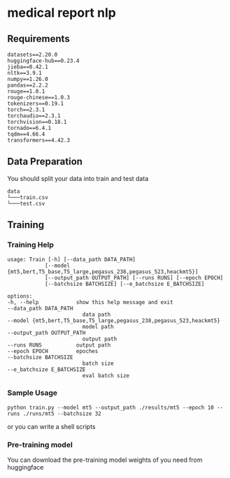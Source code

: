 # medical report nlp

## Requirements
    datasets==2.20.0
    huggingface-hub==0.23.4
    jieba==0.42.1
    nltk==3.9.1
    numpy==1.26.0
    pandas==2.2.2
    rouge==1.0.1
    rouge-chinese==1.0.3
    tokenizers==0.19.1
    torch==2.3.1
    torchaudio==2.3.1
    torchvision==0.18.1
    tornado==6.4.1
    tqdm==4.66.4
    transformers==4.42.3



## Data Preparation

You should split your data into train and test data

    data
    └───train.csv
    └───test.csv


## Training

### Training Help

    usage: Train [-h] [--data_path DATA_PATH]
                [--model {mt5,bert,T5_base,T5_large,pegasus_238,pegasus_523,heackmt5}]
                [--output_path OUTPUT_PATH] [--runs RUNS] [--epoch EPOCH]
                [--batchsize BATCHSIZE] [--e_batchsize E_BATCHSIZE]

    options:
    -h, --help            show this help message and exit
    --data_path DATA_PATH
                            data path
    --model {mt5,bert,T5_base,T5_large,pegasus_238,pegasus_523,heackmt5}
                            model path
    --output_path OUTPUT_PATH
                            output path
    --runs RUNS           output path
    --epoch EPOCH         epoches
    --batchsize BATCHSIZE
                            batch size
    --e_batchsize E_BATCHSIZE
                            eval batch size


### Sample Usage
    python train.py --model mt5 --output_path ./results/mt5 --epoch 10 --runs ./runs/mt5 --batchsize 32

or you can write a shell scripts


### Pre-training model

You can download the pre-training model weights of you need from huggingface
